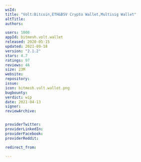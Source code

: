 ```yaml
---
wsId: 
title: "Volt:Bitcoin,ETH&BSV Crypto Wallet,Multisig Wallet"
altTitle: 
authors:

users: 1000
appId: bitmesh.volt.wallet
released: 2020-05-15
updated: 2021-09-18
version: "2.1.2"
stars: 4.7
ratings: 97
reviews: 46
size: 23M
website: 
repository: 
issue: 
icon: bitmesh.volt.wallet.png
bugbounty: 
verdict: wip
date: 2021-04-13
signer: 
reviewArchive:


providerTwitter: 
providerLinkedIn: 
providerFacebook: 
providerReddit: 

redirect_from:

---
```



